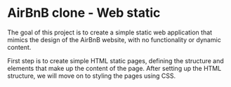 # AirBnB clone - Web static

The goal of this project is to create a simple static web application that mimics the design of the AirBnB website, with no functionality or dynamic content.

First step is to create simple HTML static pages, defining the structure and elements that make up the content of the page.
After setting up the HTML structure, we will move on to styling the pages using CSS.
